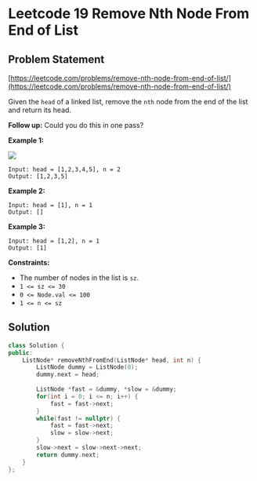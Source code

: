 # Leetcode 19 Remove Nth Node From End of List

## Problem Statement

[https://leetcode.com/problems/remove-nth-node-from-end-of-list/](https://leetcode.com/problems/remove-nth-node-from-end-of-list/)

Given the `head` of a linked list, remove the `nth` node from the end of the list and return its head.

**Follow up:** Could you do this in one pass?

**Example 1:** 

![](https://assets.leetcode.com/uploads/2020/10/03/remove_ex1.jpg)

```text
Input: head = [1,2,3,4,5], n = 2
Output: [1,2,3,5]
```

**Example 2:**

```text
Input: head = [1], n = 1
Output: []
```

**Example 3:**

```text
Input: head = [1,2], n = 1
Output: [1]
```

**Constraints:**

* The number of nodes in the list is `sz`.
* `1 <= sz <= 30`
* `0 <= Node.val <= 100`
* `1 <= n <= sz`

## Solution

```cpp
class Solution {
public:
    ListNode* removeNthFromEnd(ListNode* head, int n) {
        ListNode dummy = ListNode(0);
        dummy.next = head;
        
        ListNode *fast = &dummy, *slow = &dummy;
        for(int i = 0; i <= n; i++) {
            fast = fast->next;
        }
        while(fast != nullptr) {
            fast = fast->next;
            slow = slow->next;
        }
        slow->next = slow->next->next;
        return dummy.next;
    }
};
```


